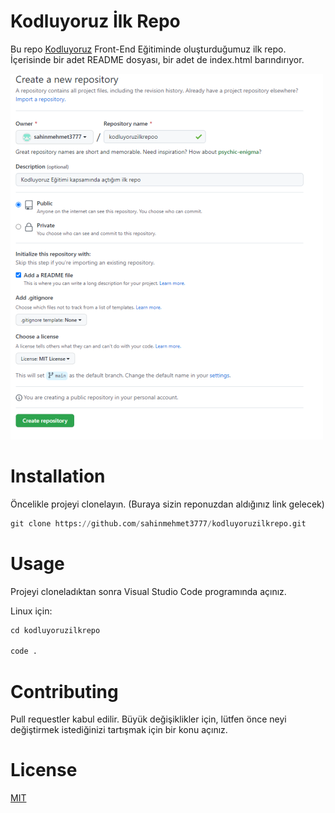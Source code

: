 # Kodluyoruz İlk Repo

Bu repo [Kodluyoruz](https://kodluyoruz.org) Front-End Eğitiminde oluşturduğumuz ilk repo. İçerisinde bir adet README dosyası, bir adet de index.html barındırıyor.
 
![1234](1234.png)


# Installation
Öncelikle projeyi clonelayın. (Buraya sizin reponuzdan aldığınız link gelecek)

```python
git clone https://github.com/sahinmehmet3777/kodluyoruzilkrepo.git
```

# Usage
Projeyi cloneladıktan sonra Visual Studio Code programında açınız.

Linux için:

```python
cd kodluyoruzilkrepo

code .
```

# Contributing
Pull requestler kabul edilir. Büyük değişiklikler için, lütfen önce neyi değiştirmek istediğinizi tartışmak için bir konu açınız.

# License
[MIT](https://choosealicense.com/licenses/mit/)